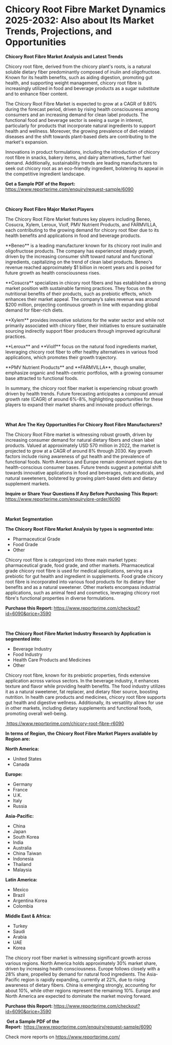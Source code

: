 <p><h1>Chicory Root Fibre Market Dynamics 2025-2032: Also about Its Market Trends, Projections, and Opportunities</h1></p><p><strong>Chicory Root Fibre Market Analysis and Latest Trends</strong></p>
<p><p>Chicory root fibre, derived from the chicory plant's roots, is a natural soluble dietary fiber predominantly composed of inulin and oligofructose. Known for its health benefits, such as aiding digestion, promoting gut health, and supporting weight management, chicory root fibre is increasingly utilized in food and beverage products as a sugar substitute and to enhance fiber content.</p><p>The Chicory Root Fibre Market is expected to grow at a CAGR of 9.80% during the forecast period, driven by rising health consciousness among consumers and an increasing demand for clean label products. The functional food and beverage sector is seeing a surge in interest, particularly for products that incorporate natural ingredients to support health and wellness. Moreover, the growing prevalence of diet-related diseases and the shift towards plant-based diets are contributing to the market's expansion. </p><p>Innovations in product formulations, including the introduction of chicory root fibre in snacks, bakery items, and dairy alternatives, further fuel demand. Additionally, sustainability trends are leading manufacturers to seek out chicory root as an eco-friendly ingredient, bolstering its appeal in the competitive ingredient landscape.</p></p>
<p><strong>Get a Sample PDF of the Report:&nbsp;</strong> <a href="https://www.reportprime.com/enquiry/request-sample/6090?utm_campaign=2443&utm_medium=2&utm_source=Github&utm_content=ia&utm_term=19032025&utm_id=chicory-root-fibre">https://www.reportprime.com/enquiry/request-sample/6090</a></p>
<p>&nbsp;</p>
<p><strong>Chicory Root Fibre Major Market Players</strong></p>
<p><p>The Chicory Root Fibre Market features key players including Beneo, Cosucra, Xylem, Leroux, Violf, PMV Nutrient Products, and FARMVILLA, each contributing to the growing demand for chicory root fiber due to its health benefits and applications in food and beverage products.</p><p>**Beneo** is a leading manufacturer known for its chicory root inulin and oligofructose products. The company has experienced steady growth, driven by the increasing consumer shift toward natural and functional ingredients, capitalizing on the trend of clean label products. Beneo's revenue reached approximately $1 billion in recent years and is poised for future growth as health consciousness rises.</p><p>**Cosucra** specializes in chicory root fibers and has established a strong market position with sustainable farming practices. They focus on the nutritional benefits of their products, such as prebiotic effects, which enhances their market appeal. The company’s sales revenue was around $200 million, projecting continuous growth in line with expanding global demand for fiber-rich diets.</p><p>**Xylem** provides innovative solutions for the water sector and while not primarily associated with chicory fiber, their initiatives to ensure sustainable sourcing indirectly support fiber producers through improved agricultural practices. </p><p>**Leroux** and **Violf** focus on the natural food ingredients market, leveraging chicory root fiber to offer healthy alternatives in various food applications, which promotes their growth trajectory.</p><p>**PMV Nutrient Products** and **FARMVILLA**, though smaller, emphasize organic and health-centric portfolios, with a growing consumer base attracted to functional foods.</p><p>In summary, the chicory root fiber market is experiencing robust growth driven by health trends. Future forecasting anticipates a compound annual growth rate (CAGR) of around 6%-8%, highlighting opportunities for these players to expand their market shares and innovate product offerings.</p></p>
<p>&nbsp;</p>
<p><strong>What Are The Key Opportunities For Chicory Root Fibre Manufacturers?</strong></p>
<p><p>The Chicory Root Fibre market is witnessing robust growth, driven by increasing consumer demand for natural dietary fibers and clean label products. Valued at approximately USD 570 million in 2022, the market is projected to grow at a CAGR of around 8% through 2030. Key growth factors include rising awareness of gut health and the prevalence of functional foods. North America and Europe remain dominant regions due to health-conscious consumer bases. Future trends suggest a potential shift towards innovative applications in food and beverages, nutraceuticals, and natural sweeteners, bolstered by growing plant-based diets and dietary supplement markets.</p></p>
<p><strong>Inquire or Share Your Questions If Any Before Purchasing This Report:</strong> <a href="https://www.reportprime.com/enquiry/pre-order/6090?utm_campaign=2443&utm_medium=2&utm_source=Github&utm_content=ia&utm_term=19032025&utm_id=chicory-root-fibre">https://www.reportprime.com/enquiry/pre-order/6090</a></p>
<p>&nbsp;</p>
<p><strong>Market Segmentation</strong></p>
<p><strong>The Chicory Root Fibre Market Analysis by types is segmented into:</strong></p>
<p><ul><li>Pharmaceutical Grade</li><li>Food Grade</li><li>Other</li></ul></p>
<p><p>Chicory root fibre is categorized into three main market types: pharmaceutical grade, food grade, and other markets. Pharmaceutical grade chicory root fibre is used for medical applications, serving as a prebiotic for gut health and ingredient in supplements. Food grade chicory root fibre is incorporated into various food products for its dietary fiber benefits and as a natural sweetener. Other markets encompass industrial applications, such as animal feed and cosmetics, leveraging chicory root fibre's functional properties in diverse formulations.</p></p>
<p><strong>Purchase this Report:&nbsp;</strong><a href="https://www.reportprime.com/checkout?id=6090&price=3590&utm_campaign=2443&utm_medium=2&utm_source=Github&utm_content=ia&utm_term=19032025&utm_id=chicory-root-fibre">https://www.reportprime.com/checkout?id=6090&price=3590</a></p>
<p>&nbsp;</p>
<p><strong>The Chicory Root Fibre Market Industry Research by Application is segmented into:</strong></p>
<p><ul><li>Beverage Industry</li><li>Food Industry</li><li>Health Care Products and Medicines</li><li>Other</li></ul></p>
<p><p>Chicory root fibre, known for its prebiotic properties, finds extensive application across various sectors. In the beverage industry, it enhances texture and flavor while providing health benefits. The food industry utilizes it as a natural sweetener, fat replacer, and dietary fiber source, boosting nutrition. In health care products and medicines, chicory root fibre supports gut health and digestive wellness. Additionally, its versatility allows for use in other markets, including dietary supplements and functional foods, promoting overall well-being.</p></p>
<p><a href="https://www.reportprime.com/chicory-root-fibre-r6090?utm_campaign=2443&utm_medium=2&utm_source=Github&utm_content=ia&utm_term=19032025&utm_id=chicory-root-fibre">&nbsp;https://www.reportprime.com/chicory-root-fibre-r6090</a></p>
<p><strong>In terms of Region, the Chicory Root Fibre Market Players available by Region are:</strong></p>
<p>
    <p> <strong> North America: </strong>
        <ul>
            <li>United States</li>
            <li>Canada</li>
        </ul>
        </p> 
    <p> <strong> Europe: </strong>
        <ul>
            <li>Germany</li>
            <li>France</li>
            <li>U.K.</li>
            <li>Italy</li>
            <li>Russia</li>
        </ul>
        </p> 
    <p> <strong> Asia-Pacific: </strong>
        <ul>
            <li>China</li>
            <li>Japan</li>
            <li>South Korea</li>
            <li>India</li>
            <li>Australia</li>
            <li>China Taiwan</li>
            <li>Indonesia</li>
            <li>Thailand</li>
            <li>Malaysia</li>
        </ul>
        </p> 
    <p> <strong> Latin America: </strong>
        <ul>
            <li>Mexico</li>
            <li>Brazil</li>
            <li>Argentina Korea</li>
            <li>Colombia</li>
        </ul>
        </p> 
    <p> <strong> Middle East & Africa: </strong>
        <ul>
            <li>Turkey</li>
            <li>Saudi</li>
            <li>Arabia</li>
            <li>UAE</li>
            <li>Korea</li>
        </ul>
    </p>
    </p>
<p><p>The chicory root fiber market is witnessing significant growth across various regions. North America holds approximately 30% market share, driven by increasing health consciousness. Europe follows closely with a 28% share, propelled by demand for natural food ingredients. The Asia-Pacific region is rapidly expanding, currently at 22%, due to rising awareness of dietary fibers. China is emerging strongly, accounting for about 10%, while other regions represent the remaining 10%. Europe and North America are expected to dominate the market moving forward.</p></p>
<p><strong>Purchase this Report: </strong><a href="https://www.reportprime.com/checkout?id=6090&price=3590&utm_campaign=2443&utm_medium=2&utm_source=Github&utm_content=ia&utm_term=19032025&utm_id=chicory-root-fibre">https://www.reportprime.com/checkout?id=6090&price=3590</a></p>
<p>&nbsp;<strong>Get a Sample PDF of the Report:&nbsp;&nbsp;</strong><a href="https://www.reportprime.com/enquiry/request-sample/6090?utm_campaign=2443&utm_medium=2&utm_source=Github&utm_content=ia&utm_term=19032025&utm_id=chicory-root-fibre">https://www.reportprime.com/enquiry/request-sample/6090</a></p>
<p><strong></strong></p>
<p>Check more reports on <a href="https://www.reportprime.com/?utm_campaign=2443&utm_medium=2&utm_source=Github&utm_content=ia&utm_term=19032025&utm_id=chicory-root-fibre">https://www.reportprime.com/</a></p>